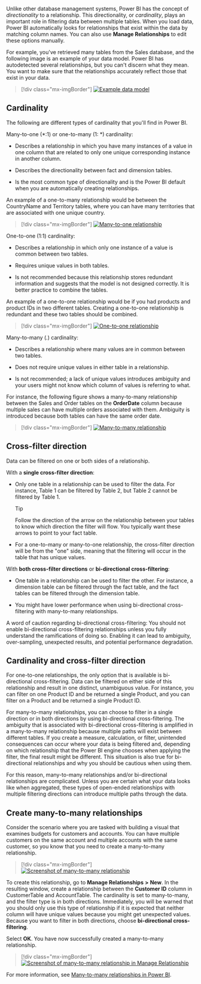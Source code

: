 Unlike other database management systems, Power BI has the concept of *directionality* to a relationship. This directionality, or *cardinality*, plays an important role in filtering data between multiple tables. When you load data, Power BI automatically looks for relationships that exist within the data by matching column names. You can also use **Manage Relationships** to edit these options manually.

For example, you've retrieved many tables from the Sales database, and the following image is an example of your data model. Power BI has autodetected several relationships, but you can't discern what they mean. You want to make sure that the relationships accurately reflect those that exist in your data.

> [!div class="mx-imgBorder"]
> [![Example data model](../media/06-example-data-model-1-ss.png)](../media/06-example-data-model-1-ss.png#lightbox)

## Cardinality

The following are different types of cardinality that you'll find in Power BI.

Many-to-one (*:1) or one-to-many (1: *) cardinality:

-   Describes a relationship in which you have many instances of a value in one column that are related to only one unique corresponding instance in another column.

-   Describes the directionality between fact and dimension tables.

-   Is the most common type of directionality and is the Power BI default when you are automatically creating relationships.

An example of a one-to-many relationship would be between the CountryName and Territory tables, where you can have many territories that are associated with one unique country.

> [!div class="mx-imgBorder"]
> [![Many-to-one relationship](../media/06-many-to-one-2-ss.png)](../media/06-many-to-one-2-ss.png#lightbox)

One-to-one (1:1) cardinality:

-   Describes a relationship in which only one instance of a value is common between two tables.

-   Requires unique values in both tables.

-   Is not recommended because this relationship stores redundant information and suggests that the model is not designed correctly. It is better practice to combine the tables.

An example of a one-to-one relationship would be if you had products and product IDs in two different tables. Creating a one-to-one relationship is redundant and these two tables should be combined.

> [!div class="mx-imgBorder"]
> [![One-to-one relationship](../media/06-one-to-one-example-12-ss.png)](../media/06-one-to-one-example-12-ss.png#lightbox)

Many-to-many (*.*) cardinality:

-   Describes a relationship where many values are in common between two tables.

-   Does not require unique values in either table in a relationship.

-   Is not recommended; a lack of unique values introduces ambiguity and your users might not know which column of values is referring to what.

For instance, the following figure shows a many-to-many relationship between the Sales and Order tables on the **OrderDate** column because multiple sales can have multiple orders associated with them. Ambiguity is introduced because both tables can have the same order date.

> [!div class="mx-imgBorder"]
> [![Many-to-many relationship](../media/06-many-to-many-4-ss.png)](../media/06-many-to-many-4-ss.png#lightbox)

## Cross-filter direction 

Data can be filtered on one or both sides of a relationship.

With a **single cross-filter direction**:

-   Only one table in a relationship can be used to filter the data. For instance, Table 1 can be filtered by Table 2, but Table 2 cannot be filtered by Table 1.
    
    > [!TIP]
	> Follow the direction of the arrow on the relationship between your tables to know which direction the filter will flow. You typically want these arrows to point to your fact table.

-   For a one-to-many or many-to-one relationship, the cross-filter direction will be from the "one" side, meaning that the filtering will occur in the table that has unique values.

With **both cross-filter directions** or **bi-directional cross-filtering**:

-   One table in a relationship can be used to filter the other. For instance, a dimension table can be filtered through the fact table, and the fact tables can be filtered through the dimension table.

-   You might have lower performance when using bi-directional cross-filtering with many-to-many relationships.

A word of caution regarding bi-directional cross-filtering: You should not enable bi-directional cross-filtering relationships unless you fully understand the ramifications of doing so. Enabling it can lead to ambiguity, over-sampling, unexpected results, and potential performance degradation.

## Cardinality and cross-filter direction 

For one-to-one relationships, the only option that is available is bi-directional cross-filtering. Data can be filtered on either side of this relationship and result in one distinct, unambiguous value. For instance, you can filter on one Product ID and be returned a single Product, and you can filter on a Product and be returned a single Product ID.

For many-to-many relationships, you can choose to filter in a single direction or in both directions by using bi-directional cross-filtering. The ambiguity that is associated with bi-directional cross-filtering is amplified in a many-to-many relationship because multiple paths will exist between different tables. If you create a measure, calculation, or filter, unintended consequences can occur where your data is being filtered and, depending on which relationship that the Power BI engine chooses when applying the filter, the final result might be different. This situation is also true for bi-directional relationships and why you should be cautious when using them.

For this reason, many-to-many relationships and/or bi-directional relationships are complicated. Unless you are certain what your data looks like when aggregated, these types of open-ended relationships with multiple filtering directions can introduce multiple paths through the data.

## Create many-to-many relationships

Consider the scenario where you are tasked with building a visual that examines budgets for customers and accounts. You can have multiple customers on the same account and multiple accounts with the same customer, so you know that you need to create a many-to-many relationship.

> [!div class="mx-imgBorder"]
> [![Screenshot of many-to-many relationship](../media/06-many-to-many-relationship-01-ssm.png)](../media/06-many-to-many-relationship-01-ssm.png#lightbox)

To create this relationship, go to **Manage Relationships** **>** **New**. In the resulting window, create a relationship between the **Customer ID** column in CustomerTable and AccountTable. The cardinality is set to many-to-many, and the filter type is in both directions. Immediately, you will be warned that you should only use this type of relationship if it is expected that neither column will have unique values because you might get unexpected values. Because you want to filter in both directions, choose **bi-directional cross-filtering**.

Select **OK**. You have now successfully created a many-to-many relationship.

> [!div class="mx-imgBorder"]
> [![Screenshot of many-to-many relationship in Manage Relationship](../media/06-manage-relationships-04-ssm.png)](../media/06-manage-relationships-04-ssm.png#lightbox)

For more information, see [Many-to-many relationships in Power BI](https://docs.microsoft.com/power-bi/transform-model/desktop-many-to-many-relationships/?azure-portal=true).
